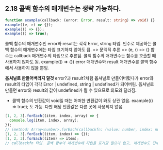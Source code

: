 ## 2.18 콜백 함수의 매개변수는 생략 가능하다.

```ts
function example(callback: (error: Error, result: string) => void) {}
example((e, r) => {});
example(() => {});
example(() => true);
```

콜백 함수의 매개변수인 error와 result는 각각 Error, string 타입.
인수로 제공하는 콜백 함수의 매개변수에는 타입 표기하지 않아도 됨. => 문맥적 추론 => (e, r) => {} 함수는 callback 매개변수의 타입으로 추론됨.
콜백 함수의 매개변수는 함수를 호출할 때 사용하지 않아도 됨. example(() => {}) error 매개변수와 result 매개변수를 콜백 함수에서 사용하지 않을 뿐임.

<b>옵셔널로 만들어버리지 말것 </b>
error?과 result?처럼 옵셔널로 만들어버렸다가 error와 result의 타입이 각각 Error | undefined, string | undefined가 되어버림. 옵셔널로 만들면 error와 result의 값이 undefined가 될 수 있으므로 의도와 달라짐.

- 콜백 함수의 반환값이 void일 때는 어떠한 반환값이 와도 상관 없음. example(() => true); 도 가능. 다만 해당 반환값은 다른 곳에 사용되지 않음.

```ts
[1, 2, 3].forEach((item, index, array) => {
  console.log(item, index, array);
});
// (method) Array<number>.forEach(callbackfn: (value: number, index: number, array: number[]) => void, thisArg?: any): void
[1, 2, 3].forEach((item, index) => {});
[1, 2, 3].forEach((item) => item);
// callbackfn 타입. 콜백 함수의 매개변수에 타입을 표기할 필요가 없고, 매개변수도 전부 옵셔널임. callbackfn의 반환값 타입이 void라서 반환값이 없어도 되고, 마지막 forEach처럼 있어도 됨.
```
